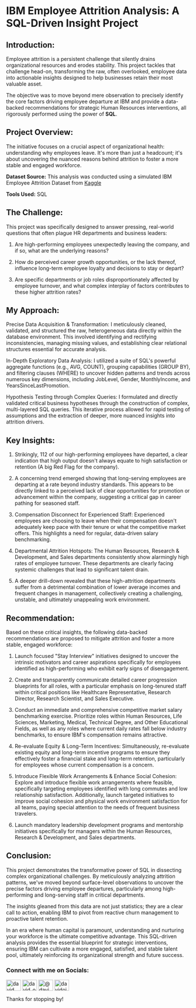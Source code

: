 # IBM Employee Attrition Analysis: A SQL-Driven Insight Project

## **Introduction:**


Employee attrition is a persistent challenge that silently drains organizational resources and erodes stability. This project tackles that challenge head-on, transforming  the raw, often overlooked, employee data into actionable insights designed to help businesses retain their most valuable asset.

The objective was to move beyond mere observation to precisely identify the core factors driving employee departure at IBM and provide a data-backed recommendations for strategic Human Resources interventions, all rigorously performed using the power of **SQL**.


## **Project Overview:**


The initiative focuses on a crucial aspect of organizational health: understanding why employees leave. It's more than just a headcount; it's about uncovering the nuanced reasons behind attrition to foster a more stable and engaged workforce.

**Dataset Source:** This analysis was conducted using a simulated IBM Employee Attrition Dataset from [Kaggle](https://www.kaggle.com/datasets/pavansubhasht/ibm-hr-analytics-attrition-dataset)

**Tools Used:** SQL


## **The Challenge:**

This project was specifically designed to answer pressing, real-world questions that often plague HR departments and business leaders:

1. Are high-performing employees unexpectedly leaving the company, and if so, what are the underlying reasons?

2. How do perceived career growth opportunities, or the lack thereof, influence long-term employee loyalty and decisions to stay or depart?

3. Are specific departments or job roles disproportionately affected by employee turnover, and what complex interplay of factors contributes to these higher attrition rates?



## **My Approach:**


Precise Data Acquisition & Transformation: I meticulously cleaned, validated, and structured the raw, heterogeneous data directly within the database environment. This involved identifying and rectifying inconsistencies, managing missing values, and establishing clear relational structures essential for accurate analysis.


In-Depth Exploratory Data Analysis: I utilized a suite of SQL's powerful aggregate functions (e.g., AVG, COUNT), grouping capabilities (GROUP BY), and filtering clauses (WHERE) to uncover hidden patterns and trends across numerous key dimensions, including JobLevel, Gender, MonthlyIncome, and YearsSinceLastPromotion.


Hypothesis Testing through Complex Queries: I formulated and directly validated critical business hypotheses through the construction of complex, multi-layered SQL queries. This iterative process allowed for rapid testing of assumptions and the extraction of deeper, more nuanced insights into attrition drivers.



## **Key Insights:**


1. Strikingly, 112 of our high-performing employees have departed, a clear indication that high output doesn't always equate to high satisfaction or retention (A big Red Flag for the company).

2. A concerning trend emerged showing that long-serving employees are departing at a rate beyond industry standards. This appears to be directly linked to a perceived lack of clear opportunities for promotion or advancement within the company, suggesting a critical gap in career pathing for seasoned staff.

3. Compensation Disconnect for Experienced Staff: Experienced employees are choosing to leave when their compensation doesn't adequately keep pace with their tenure or what the competitive market offers. This highlights a need for regular, data-driven salary benchmarking.

4. Departmental Attrition Hotspots: The Human Resources, Research & Development, and Sales departments consistently show alarmingly high rates of employee turnover. These departments are clearly facing systemic challenges that lead to significant talent drain.

5. A deeper drill-down revealed that these high-attrition departments suffer from a detrimental combination of lower average incomes and frequent changes in management, collectively creating a challenging, unstable, and ultimately unappealing work environment.




## **Recommendation:**


Based on these critical insights, the following data-backed recommendations are proposed to mitigate attrition and foster a more stable, engaged workforce:


1. Launch focused "Stay Interview" initiatives designed to uncover the intrinsic motivators and career aspirations specifically for employees identified as high-performing who exhibit early signs of disengagement. 


2. Create and transparently communicate detailed career progression blueprints for all roles, with a particular emphasis on long-tenured staff within critical positions like Healthcare Representative, Research Director, Research Scientist, and Sales Executive.


3. Conduct an immediate and comprehensive competitive market salary benchmarking exercise. Prioritize roles within Human Resources, Life Sciences, Marketing, Medical, Technical Degree, and Other Educational Fields, as well as any roles where current daily rates fall below industry benchmarks, to ensure IBM's compensation remains attractive.


4. Re-evaluate Equity & Long-Term Incentives: Simultaneously, re-evaluate existing equity and long-term incentive programs to ensure they effectively foster a financial stake and long-term retention, particularly for employees whose current compensation is a concern.


5. Introduce Flexible Work Arrangements & Enhance Social Cohesion: Explore and introduce flexible work arrangements where feasible, specifically targeting employees identified with long commutes and low relationship satisfaction. Additionally, launch targeted initiatives to improve social cohesion and physical work environment satisfaction for all teams, paying special attention to the needs of frequent business travelers.


6. Launch mandatory leadership development programs and mentorship initiatives specifically for managers within the Human Resources, Research & Development, and Sales departments. 


## **Conclusion:** 

This project demonstrates the transformative power of SQL in dissecting complex organizational challenges. By meticulously analyzing attrition patterns, we've moved beyond surface-level observations to uncover the precise factors driving employee departures, particularly among high-performing and long-serving staff in critical departments. 

The insights gleaned from this data are not just statistics; they are a clear call to action, enabling IBM to pivot from reactive churn management to proactive talent retention.


In an era where human capital is paramount, understanding and nurturing your workforce is the ultimate competitive advantage. This SQL-driven analysis provides the essential blueprint for strategic interventions, ensuring IBM can cultivate a more engaged, satisfied, and stable talent pool, ultimately reinforcing its organizational strength and future success.



<h3 align="left">Connect with me on Socials:</h3>
<p align="left">
<a href="https://linkedin.com/in/david ojo" target="blank"><img align="center" src="https://raw.githubusercontent.com/rahuldkjain/github-profile-readme-generator/master/src/images/icons/Social/linked-in-alt.svg" alt="david ojo" height="30" width="40" /></a>
<a href="https://twitter.com/david_ojo_1" target="blank"><img align="center" src="https://raw.githubusercontent.com/rahuldkjain/github-profile-readme-generator/master/src/images/icons/Social/twitter.svg" alt="david_ojo_1" height="30" width="40" /></a>
<a href="https://medium.com/@davidojo" target="blank"><img align="center" src="https://raw.githubusercontent.com/rahuldkjain/github-profile-readme-generator/master/src/images/icons/Social/medium.svg" alt="@davidojo" height="30" width="40" /></a>
<a href="https://www.youtube.com/c/davidojo-j3v" target="blank"><img align="center" src="https://raw.githubusercontent.com/rahuldkjain/github-profile-readme-generator/master/src/images/icons/Social/youtube.svg" alt="davidojo-j3v" height="30" width="40" /></a>
</p>

Thanks for stopping by!



